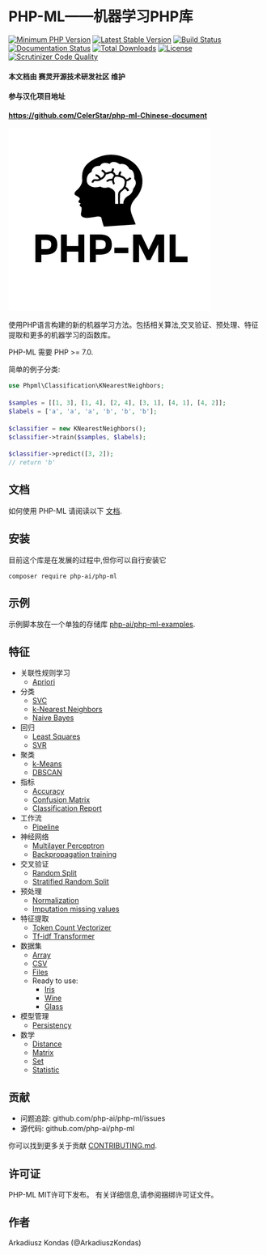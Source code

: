 # PHP-ML——机器学习PHP库

[![Minimum PHP Version](https://img.shields.io/badge/php-%3E%3D%207.0-8892BF.svg)](https://php.net/)
[![Latest Stable Version](https://img.shields.io/packagist/v/php-ai/php-ml.svg)](https://packagist.org/packages/php-ai/php-ml)
[![Build Status](https://scrutinizer-ci.com/g/php-ai/php-ml/badges/build.png?b=develop)](https://scrutinizer-ci.com/g/php-ai/php-ml/build-status/develop)
[![Documentation Status](https://readthedocs.org/projects/php-ml/badge/?version=develop)](http://php-ml.readthedocs.org/en/develop/?badge=develop)
[![Total Downloads](https://poser.pugx.org/php-ai/php-ml/downloads.svg)](https://packagist.org/packages/php-ai/php-ml)
[![License](https://poser.pugx.org/php-ai/php-ml/license.svg)](https://packagist.org/packages/php-ai/php-ml)
[![Scrutinizer Code Quality](https://scrutinizer-ci.com/g/php-ai/php-ml/badges/quality-score.png?b=develop)](https://scrutinizer-ci.com/g/php-ai/php-ml/?branch=develop)

#### 本文档由 赛灵开源技术研发社区 维护
#### 参与汉化项目地址
#### https://github.com/CelerStar/php-ml-Chinese-document

![PHP-ML - Machine Learning library for PHP](assets/php-ml-logo.png)

使用PHP语言构建的新的机器学习方法。包括相关算法,交叉验证、预处理、特征提取和更多的机器学习的函数库。

PHP-ML 需要 PHP >= 7.0.

简单的例子分类:
```php
use Phpml\Classification\KNearestNeighbors;

$samples = [[1, 3], [1, 4], [2, 4], [3, 1], [4, 1], [4, 2]];
$labels = ['a', 'a', 'a', 'b', 'b', 'b'];

$classifier = new KNearestNeighbors();
$classifier->train($samples, $labels);

$classifier->predict([3, 2]); 
// return 'b'
```

## 文档

如何使用 PHP-ML 请阅读以下 [文档](http://php-ml.readthedocs.org/).

## 安装

目前这个库是在发展的过程中,但你可以自行安装它

```
composer require php-ai/php-ml
```

## 示例

示例脚本放在一个单独的存储库 [php-ai/php-ml-examples](https://github.com/php-ai/php-ml-examples).

## 特征

* 关联性规则学习
    * [Apriori](machine-learning/association/apriori/)
* 分类
    * [SVC](machine-learning/classification/svc/)
    * [k-Nearest Neighbors](machine-learning/classification/k-nearest-neighbors/)
    * [Naive Bayes](machine-learning/classification/naive-bayes/)
* 回归
    * [Least Squares](machine-learning/regression/least-squares/)
    * [SVR](machine-learning/regression/svr/)
* 聚类
    * [k-Means](machine-learning/clustering/k-means/)
    * [DBSCAN](machine-learning/clustering/dbscan/)
* 指标
    * [Accuracy](machine-learning/metric/accuracy/)
    * [Confusion Matrix](machine-learning/metric/confusion-matrix/)
    * [Classification Report](machine-learning/metric/classification-report/)
* 工作流
    * [Pipeline](machine-learning/workflow/pipeline)
* 神经网络
    * [Multilayer Perceptron](machine-learning/neural-network/multilayer-perceptron/)
    * [Backpropagation training](machine-learning/neural-network/backpropagation/)
* 交叉验证
    * [Random Split](machine-learning/cross-validation/random-split/)
    * [Stratified Random Split](machine-learning/cross-validation/stratified-random-split/)
* 预处理
    * [Normalization](machine-learning/preprocessing/normalization/)
    * [Imputation missing values](machine-learning/preprocessing/imputation-missing-values/)
* 特征提取
    * [Token Count Vectorizer](machine-learning/feature-extraction/token-count-vectorizer/)
    * [Tf-idf Transformer](machine-learning/feature-extraction/tf-idf-transformer/)
* 数据集
    * [Array](machine-learning/datasets/array-dataset/)
    * [CSV](machine-learning/datasets/csv-dataset/)
    * [Files](machine-learning/datasets/files-dataset/)
    * Ready to use:
        * [Iris](machine-learning/datasets/demo/iris/)
        * [Wine](machine-learning/datasets/demo/wine/)
        * [Glass](machine-learning/datasets/demo/glass/)
* 模型管理
    * [Persistency](machine-learning/model-manager/persistency/)
* 数学
    * [Distance](math/distance/)
    * [Matrix](math/matrix/)
    * [Set](math/set/)
    * [Statistic](math/statistic/)
    

## 贡献

- 问题追踪: github.com/php-ai/php-ml/issues
- 源代码: github.com/php-ai/php-ml

你可以找到更多关于贡献 [CONTRIBUTING.md](CONTRIBUTING.md).

## 许可证

PHP-ML MIT许可下发布。 有关详细信息,请参阅捆绑许可证文件。

## 作者

Arkadiusz Kondas (@ArkadiuszKondas)
